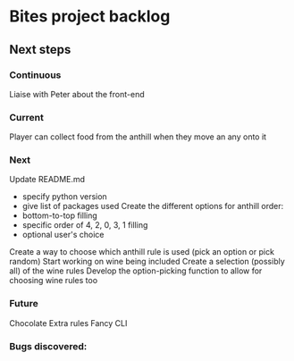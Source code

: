# Bites project backlog

## Next steps
### Continuous
Liaise with Peter about the front-end

### Current
Player can collect food from the anthill when they move an any onto it

### Next
Update README.md
- specify python version
- give list of packages used
Create the different options for anthill order:
- bottom-to-top filling
- specific order of 4, 2, 0, 3, 1 filling
- optional user's choice

Create a way to choose which anthill rule is used (pick an option or pick random)
Start working on wine being included
Create a selection (possibly all) of the wine rules
Develop the option-picking function to allow for choosing wine rules too

### Future
Chocolate
Extra rules
Fancy CLI

### Bugs discovered:
